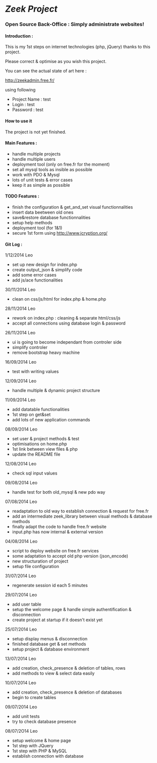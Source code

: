 # *Zeek Project*
### Open Source Back-Office : Simply administrate websites!

#### Introduction :

This is my 1st steps on internet technologies (php, jQuery) thanks to
this project.

Please correct & optimise as you wish this project.

You can see the actual state of art here :

http://zeekadmin.free.fr/

using following

 - Project Name : test
 - Login : test
 - Password : test

#### How to use it

The project is not yet finished.

#### Main Features :
 - handle multiple projects
 - handle multiple users
 - deployment tool (only on free.fr for the moment)
 - set all mysql tools as insible as possible
 - work with PDO & Mysql
 - lots of unit tests & error cases
 - keep it as simple as possible

#### TODO Features :
 - finish the configuration & get_and_set visual functionnalities
 - insert data beetween old ones
 - save&restore database functionnalities
 - setup help methods
 - deployment tool (for 1&1)
 - secure 1st form using http://www.jcryption.org/

#### Git Log :
1/12/2014 Leo
 * set up new design for index.php
 * create output_json & simplify code
 * add some error cases
 * add js/ace functionalities

30/11/2014 Leo
 * clean on css/js/html for index.php & home.php

28/11/2014 Leo
 * rework on index.php : cleaning & separate html/css/js
 * accept all connections using database login & password

26/11/2014 Leo
 * ui is going to become independant from controler side
 * simplify controler
 * remove bootstrap heavy machine

16/09/2014 Leo
 * test with writing values

12/09/2014 Leo
 * handle multiple & dynamic project structure

11/09/2014 Leo
 * add datatable functionalities
 * 1st step on get&set
 * add lots of new application commands

08/09/2014 Leo
 * set user & project methods & test
 * optimisations on home.php
 * 1st link between view files & php
 * update the README file

12/08/2014 Leo
 * check sql input values

09/08/2014 Leo
 * handle test for both old_mysql & new pdo way

07/08/2014 Leo
 * readaptation to old way to establish connection & request for free.fr
 * add an intermediate zeek_library between visual methods & database methods
 * finally adapt the code to handle free.fr website
 * input.php has now internal & external version

04/08/2014 Leo
 * script to deploy website on free.fr services
 * some adaptation to accept old php version (json_encode)
 * new structuration of project
 * setup file configuration

31/07/2014 Leo
 * regenerate session id each 5 minutes

29/07/2014 Leo
 * add user table
 * setup the welcome page & handle simple authentification & disconnection
 * create project at startup if it doesn't exist yet

25/07/2014 Leo
 * setup display menus & disconnection
 * finished database get & set methods
 * setup project & database environment

13/07/2014 Leo
 * add creation, check_presence & deletion of tables, rows
 * add methods to view & select data easily

10/07/2014 Leo
 * add creation, check_presence & deletion of databases
 * begin to create tables

09/07/2014 Leo
 * add unit tests
 * try to check database presence

08/07/2O14 Leo
 * setup welcome & home page
 * 1st step with JQuery
 * 1st step with PHP & MySQL
 * establish connection with database

